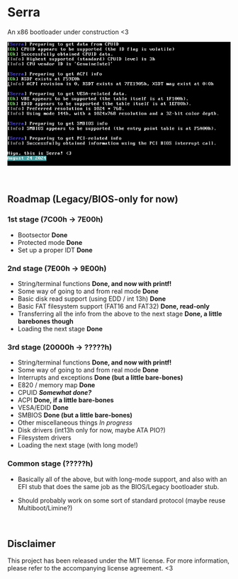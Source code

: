 # Serra
An x86 bootloader under construction <3

![A screenshot of Serra](screenshot.png)

&nbsp;

## Roadmap (Legacy/BIOS-only for now)

### 1st stage (7C00h -> 7E00h)

- Bootsector **Done**
- Protected mode **Done**
- Set up a proper IDT **Done**

### 2nd stage (7E00h -> 9E00h)

- String/terminal functions **Done, and now with printf!**
- Some way of going to and from real mode **Done**
- Basic disk read support (using EDD / int 13h) **Done**
- Basic FAT filesystem support (FAT16 and FAT32) **Done, read-only**
- Transferring all the info from the above to the next stage **Done, a little barebones though**
- Loading the next stage **Done**

### 3rd stage (20000h -> ?????h)

- String/terminal functions **Done, and now with printf!**
- Some way of going to and from real mode **Done**
- Interrupts and exceptions **Done (but a little bare-bones)**
- E820 / memory map **Done**
- CPUID ***Somewhat done?***
- ACPI **Done, if a little bare-bones**
- VESA/EDID **Done**
- SMBIOS **Done (but a little bare-bones)**
- Other miscellaneous things *In progress*
- Disk drivers (int13h only for now, maybe ATA PIO?)
- Filesystem drivers
- Loading the next stage (with long mode!)

### Common stage (?????h)

- Basically all of the above, but with long-mode support, and also with an EFI stub that
does the same job as the BIOS/Legacy bootloader stub.

- Should probably work on some sort of standard protocol (maybe reuse Multiboot/Limine?)

&nbsp;

## Disclaimer
This project has been released under the MIT license. For more information, please
refer to the accompanying license agreement. <3

